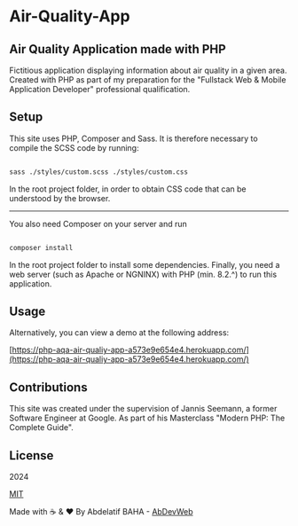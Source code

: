 # Air-Quality-App

## Air Quality Application made with PHP

Fictitious application displaying information about air quality in a given area.
Created with PHP as part of my preparation for the "Fullstack Web & Mobile Application Developer" professional qualification.

## Setup

This site uses PHP, Composer and Sass.
It is therefore necessary to compile the SCSS code by running:

```bash

sass ./styles/custom.scss ./styles/custom.css

```

In the root project folder, in order to obtain CSS code that can be understood by the browser.

---

You also need Composer on your server and run

```bash

composer install

```

In the root project folder to install some dependencies.
Finally, you need a web server (such as Apache or NGNINX) with PHP (min. 8.2.^) to run this application.

## Usage

Alternatively, you can view a demo at the following address:

[https://php-aqa-air-qualiy-app-a573e9e654e4.herokuapp.com/](https://php-aqa-air-qualiy-app-a573e9e654e4.herokuapp.com/)

## Contributions

This site was created under the supervision of Jannis Seemann, a former Software Engineer at Google.
As part of his Masterclass "Modern PHP: The Complete Guide".

## License

2024

[MIT](https://choosealicense.com/licenses/mit/)

Made with ☕ & ❤️ By Abdelatif BAHA - [AbDevWeb](https://AbDevWeb.com)
